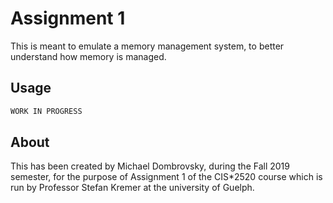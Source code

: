 # Assignment 1

This is meant to emulate a memory management system, to better understand how memory is managed.


## Usage

```c
WORK IN PROGRESS
```

## About

This has been created by Michael Dombrovsky, during the Fall 2019 semester, for the purpose of Assignment 1 of the CIS*2520 course which is run by Professor Stefan Kremer at the university of Guelph.